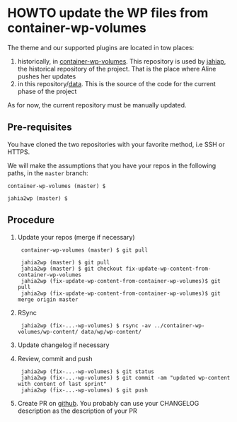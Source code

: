 # HOWTO update the WP files from container-wp-volumes

The theme and our supported plugins are located in tow places:

1. historically, in [container-wp-volumes](https://github.com/epfl-si/container-wp-volumes). This repository is used by [jahiap](https://github.com/epfl-si/jahiap), the historical repository of the project. That is the place where Aline pushes her updates
2. in this repository/[data](https://github.com/epfl-si/jahia2wp/tree/master/data). This is  the source of the code for the current phase of the project

As for now, the current repository must be manually updated.

## Pre-requisites

You have cloned the two repositories with your favorite method, i.e SSH or HTTPS.

We will make the assumptions that you have your repos in the following paths, in the `master` branch:

    container-wp-volumes (master) $

    jahia2wp (master) $

## Procedure

1. Update your repos (merge if necessary)

        container-wp-volumes (master) $ git pull

        jahia2wp (master) $ git pull
        jahia2wp (master) $ git checkout fix-update-wp-content-from-container-wp-volumes
        jahia2wp (fix-update-wp-content-from-container-wp-volumes)$ git pull
        jahia2wp (fix-update-wp-content-from-container-wp-volumes)$ git merge origin master

2. RSync

        jahia2wp (fix-...-wp-volumes) $ rsync -av ../container-wp-volumes/wp-content/ data/wp/wp-content/

3. Update changelog if necessary

4. Review, commit and push

        jahia2wp (fix-...-wp-volumes) $ git status
        jahia2wp (fix-...-wp-volumes) $ git commit -am "updated wp-content with content of last sprint"
        jahia2wp (fix-...-wp-volumes) $ git push

5. Create PR on [github](https://github.com/epfl-si/jahia2wp/branches). You probably can use your CHANGELOG description as the description of your PR
